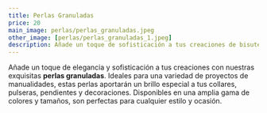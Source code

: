 ```yaml
---
title: Perlas Granuladas
price: 20
main_image: perlas/perlas_granuladas.jpeg
other_image: [perlas/perlas_granuladas_1.jpeg]
description: Añade un toque de sofisticación a tus creaciones de bisutería con nuestras perlas granuladas.
---
```


Añade un toque de elegancia y sofisticación a tus creaciones con nuestras exquisitas **perlas granuladas**. Ideales para una variedad de proyectos de manualidades, estas perlas aportarán un brillo especial a tus collares, pulseras, pendientes y decoraciones. Disponibles en una amplia gama de colores y tamaños, son perfectas para cualquier estilo y ocasión.
